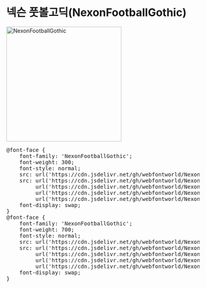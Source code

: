 # 넥슨 풋볼고딕(NexonFootballGothic) 

<a href="https://wess.tistory.com" target="_blank">
    <img src="https://webfontworld.github.io/NexonFootballGothic/NexonFootballGothic.jpg" alt="NexonFootballGothic" style="width:300px">
</a>
<pre>
@font-face {
    font-family: 'NexonFootballGothic';
    font-weight: 300;
    font-style: normal;
    src: url('https://cdn.jsdelivr.net/gh/webfontworld/NexonFootballGothic/NexonFootballGothicLight.eot');
    src: url('https://cdn.jsdelivr.net/gh/webfontworld/NexonFootballGothic/NexonFootballGothicLight.eot?#iefix') format('embedded-opentype'),
         url('https://cdn.jsdelivr.net/gh/webfontworld/NexonFootballGothic/NexonFootballGothicLight.woff2') format('woff2'),
         url('https://cdn.jsdelivr.net/gh/webfontworld/NexonFootballGothic/NexonFootballGothicLight.woff') format('woff'),
         url('https://cdn.jsdelivr.net/gh/webfontworld/NexonFootballGothic/NexonFootballGothicLight.ttf') format("truetype");
    font-display: swap;
}
@font-face {
    font-family: 'NexonFootballGothic';
    font-weight: 700;
    font-style: normal;
    src: url('https://cdn.jsdelivr.net/gh/webfontworld/NexonFootballGothic/NexonFootballGothicBold.eot');
    src: url('https://cdn.jsdelivr.net/gh/webfontworld/NexonFootballGothic/NexonFootballGothicBold.eot?#iefix') format('embedded-opentype'),
         url('https://cdn.jsdelivr.net/gh/webfontworld/NexonFootballGothic/NexonFootballGothicBold.woff2') format('woff2'),
         url('https://cdn.jsdelivr.net/gh/webfontworld/NexonFootballGothic/NexonFootballGothicBold.woff') format('woff'),
         url('https://cdn.jsdelivr.net/gh/webfontworld/NexonFootballGothic/NexonFootballGothicBold.ttf') format("truetype");
    font-display: swap;
}
</pre>
